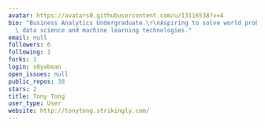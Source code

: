 ```yaml
---
avatar: https://avatars0.githubusercontent.com/u/13116538?v=4
bio: "Business Analytics Undergraduate.\r\nAspiring to solve world problems using\
  \ data science and machine learning technologies."
email: null
followers: 6
following: 1
forks: 1
login: s0yabean
open_issues: null
public_repos: 38
stars: 2
title: Tony Tong
user_type: User
website: http://tonytong.strikingly.com/
---
```


